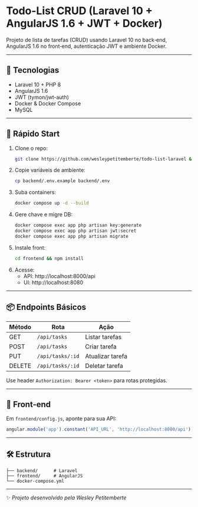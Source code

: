 # Todo-List CRUD (Laravel 10 + AngularJS 1.6 + JWT + Docker)

Projeto de lista de tarefas (CRUD) usando Laravel 10 no back‑end, AngularJS 1.6 no front‑end, autenticação JWT e ambiente Docker.

---

## 🔧 Tecnologias

- Laravel 10 + PHP 8
- AngularJS 1.6
- JWT (tymon/jwt-auth)
- Docker & Docker Compose
- MySQL

---

## 🚀 Rápido Start

1. Clone o repo:
   ```bash
   git clone https://github.com/wesleypetitemberte/todo-list-laravel && cd todo-list-laravel
   ```
2. Copie variáveis de ambiente:
   ```bash
   cp backend/.env.example backend/.env
   ```
3. Suba containers:
   ```bash
   docker compose up -d --build
   ```
4. Gere chave e migre DB:
   ```bash
   docker compose exec app php artisan key:generate 
   docker compose exec app php artisan jwt:secret 
   docker compose exec app php artisan migrate
   ```
5. Instale front:
   ```bash
   cd frontend && npm install
   ```
6. Acesse:
   - API: http://localhost:8000/api
   - UI: http://localhost:8080

---

## 📦 Endpoints Básicos

| Método | Rota             | Ação            |
| ------ | ---------------- | --------------- |
| GET    | `/api/tasks`     | Listar tarefas  |
| POST   | `/api/tasks`     | Criar tarefa    |
| PUT    | `/api/tasks/:id` | Atualizar tarefa|
| DELETE | `/api/tasks/:id` | Deletar tarefa  |

Use header `Authorization: Bearer <token>` para rotas protegidas.

---

## 📝 Front‑end

Em `frontend/config.js`, aponte para sua API:
```js
angular.module('app').constant('API_URL', 'http://localhost:8000/api');
```

---

## 🛠️ Estrutura

```
├── backend/      # Laravel
├── frontend/     # AngularJS
└── docker-compose.yml
```

---
✨ _Projeto desenvolvido pela Wesley Petitemberte_